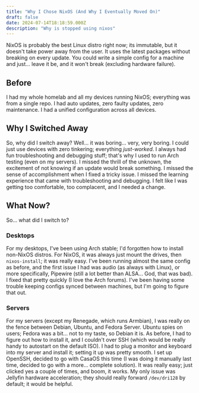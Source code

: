 ```yaml
---
title: "Why I Chose NixOS (And Why I Eventually Moved On)"
draft: false
date: 2024-07-14T18:18:59.000Z
description: "Why is stopped using nixos"
---
```

NixOS is probably the best Linux distro right now; its immutable, but it doesn't take power away from the user.
It uses the latest packages without breaking on every update.
You could write a simple config for a machine and just... leave it be, and it won't break (excluding hardware failure).

## Before

I had my whole homelab and all my devices running NixOS; everything was from a single repo.
I had auto updates, zero faulty updates, zero maintenance.
I had a unified configuration across all devices.

## Why I Switched Away

So, why did I switch away? Well... it was boring... very, very boring.
I could just use devices with zero tinkering; everything *just-worked*.
I always had fun troubleshooting and debugging stuff; that's why I used to run Arch testing (even on my servers).
I missed the thrill of the unknown, the excitement of not knowing if an update would break something.
I missed the sense of accomplishment when I fixed a tricky issue.
I missed the learning experience that came with troubleshooting and debugging.
I felt like I was getting too comfortable, too complacent, and I needed a change.

## What Now?

So... what did I switch to?

### Desktops

For my desktops, I've been using Arch stable; I'd forgotten how to install non-NixOS distros.
For NixOS, it was always just mount the drives, then `nixos-install`; it was really easy.
I've been running almost the same config as before, and the first issue I had was audio (as always with Linux), or more specifically, Pipewire (still a lot better than ALSA... God, that was bad).
I fixed that pretty quickly (I love the Arch forums).
I've been having some trouble keeping configs synced between machines, but I'm going to figure that out.

### Servers

For my servers (except my Renegade, which runs Armbian), I was really on the fence between Debian, Ubuntu, and Fedora Server.
Ubuntu spies on users; Fedora was a bit... not to my taste, so Debian it is.
As before, I had to figure out how to install it, and I couldn't over SSH (which would be really handy to autostart on the default ISO).
I had to plug a monitor and keyboard into my server and install it; setting it up was pretty smooth.
I set up OpenSSH, decided to go with CasaOS this time (I was doing it manually last time, decided to go with a more... complete solution).
It was really easy; just clicked yes a couple of times, and boom, it works.
My only issue was Jellyfin hardware acceleration; they should really forward `/dev/dri128` by default; it would be helpful.
